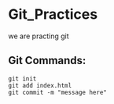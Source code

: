 # Git_Practices
we are practing git
## Git Commands:

```
git init
git add index.html
git commit -m "message here"
```
